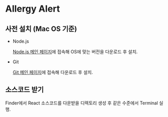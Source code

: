# Allergy Alert

## 사전 설치 (Mac OS 기준)

- Node.js

    [Node.js 메인 페이지](https://nodejs.org/ko/download/)에 접속해 OS에 맞는 버전을 다운로드 후 설치.

- Git

    [Git 메인 페이지](https://git-scm.com/)에 접속해 다운로드 후 설치. 

## 소스코드 받기

Finder에서 React 소스코드를 다운받을 디렉토리 생성 후 같은 수준에서 Terminal 실행.